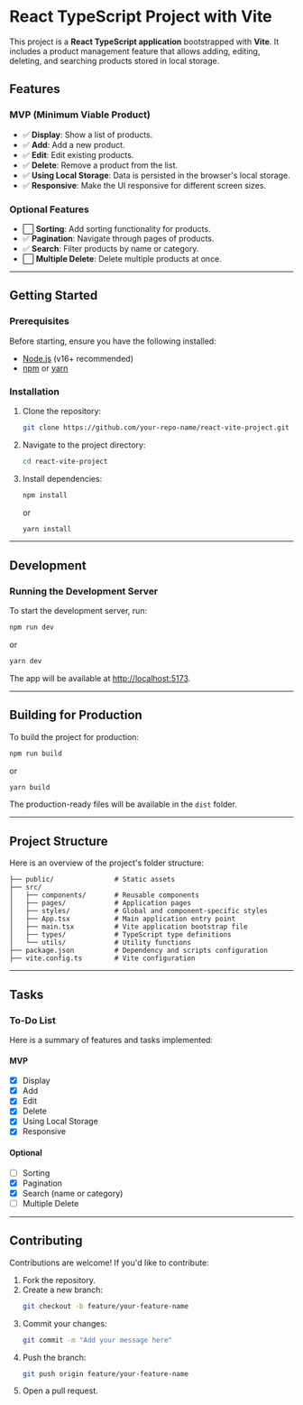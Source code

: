 
# React TypeScript Project with Vite

This project is a **React TypeScript application** bootstrapped with **Vite**. It includes a product management feature that allows adding, editing, deleting, and searching products stored in local storage.

## Features

### **MVP (Minimum Viable Product)**
- ✅ **Display**: Show a list of products.
- ✅ **Add**: Add a new product.
- ✅ **Edit**: Edit existing products.
- ✅ **Delete**: Remove a product from the list.
- ✅ **Using Local Storage**: Data is persisted in the browser's local storage.
- ✅ **Responsive**: Make the UI responsive for different screen sizes.

### **Optional Features**
- ⬜ **Sorting**: Add sorting functionality for products.
- ✅ **Pagination**: Navigate through pages of products.
- ✅ **Search**: Filter products by name or category.
- ⬜ **Multiple Delete**: Delete multiple products at once.

---

## Getting Started

### Prerequisites

Before starting, ensure you have the following installed:
- [Node.js](https://nodejs.org/) (v16+ recommended)
- [npm](https://www.npmjs.com/) or [yarn](https://yarnpkg.com/)

### Installation

1. Clone the repository:
   ```bash
   git clone https://github.com/your-repo-name/react-vite-project.git
   ```

2. Navigate to the project directory:
   ```bash
   cd react-vite-project
   ```

3. Install dependencies:
   ```bash
   npm install
   ```
   or
   ```bash
   yarn install
   ```

---

## Development

### Running the Development Server
To start the development server, run:
```bash
npm run dev
```
or
```bash
yarn dev
```

The app will be available at [http://localhost:5173](http://localhost:5173).

---

## Building for Production

To build the project for production:
```bash
npm run build
```
or
```bash
yarn build
```

The production-ready files will be available in the `dist` folder.

---

## Project Structure

Here is an overview of the project's folder structure:

```
├── public/               # Static assets
├── src/
│   ├── components/       # Reusable components
│   ├── pages/            # Application pages
│   ├── styles/           # Global and component-specific styles
│   ├── App.tsx           # Main application entry point
│   ├── main.tsx          # Vite application bootstrap file
│   ├── types/            # TypeScript type definitions
│   └── utils/            # Utility functions
├── package.json          # Dependency and scripts configuration
├── vite.config.ts        # Vite configuration
```

---

## Tasks

### To-Do List
Here is a summary of features and tasks implemented:

#### MVP
- [x] Display
- [x] Add
- [x] Edit
- [x] Delete
- [x] Using Local Storage
- [x] Responsive

#### Optional
- [ ] Sorting
- [x] Pagination
- [x] Search (name or category)
- [ ] Multiple Delete

---

## Contributing

Contributions are welcome! If you'd like to contribute:
1. Fork the repository.
2. Create a new branch:
   ```bash
   git checkout -b feature/your-feature-name
   ```
3. Commit your changes:
   ```bash
   git commit -m "Add your message here"
   ```
4. Push the branch:
   ```bash
   git push origin feature/your-feature-name
   ```
5. Open a pull request.
